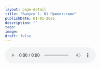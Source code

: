 ```yaml
---
layout: page-detail
title: "Выпуск 1. 01 Приветствие"
publishDate: 01-01-2025
description: ""
tags:
image:
draft: false
---
```


<audio title=" - Выпуск 1. 01 Приветствие.mp3" src="https://filer-api.advayta.org/v1.0/public/files/72742" controls=""></audio>

  
